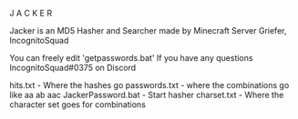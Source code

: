 J A C K E R


Jacker is an MD5 Hasher and Searcher made by Minecraft Server Griefer, IncognitoSquad

You can freely edit 'getpasswords.bat'
If you have any questions IncognitoSquad#0375 on Discord


hits.txt - Where the hashes go
passwords.txt - where the combinations go like aa ab aac
JackerPassword.bat - Start hasher
charset.txt - Where the character set goes for combinations
